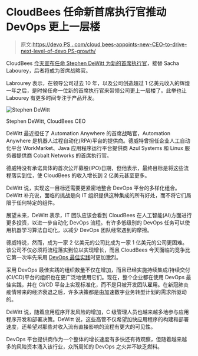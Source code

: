 # CloudBees 任命新首席执行官推动 DevOps 更上一层楼

> 原文:[https://devo PS . com/cloud bees-appoints-new-CEO-to-drive-next-level-of-devo PS-growth/](https://devops.com/cloudbees-appoints-new-ceo-to-drive-next-level-of-devops-growth/)

CloudBees [今天宣布任命 Stephen DeWitt 为新的首席执行官](https://www.businesswire.com/news/home/20210203005090/en/CloudBees-Names-Stephen-DeWitt-as-New-CEO-Embarks-on-Next-Phase-of-DevOps-Market-Leading-Journey)，接替 Sacha Labourey，后者将成为首席战略官。

Labrourey 表示，在领导公司过去 10 年，以及公司创造超过 1 亿美元收入的辉煌一年之后，是时候任命一位新的首席执行官来带领公司更上一层楼了。此举也让 Labourey 有更多时间专注于产品开发。

![Stephen DeWitt](../Images/9227b76d90135017c6c1daf8ad1ffed9.png)

Stephen DeWitt, CloudBees CEO

DeWitt 最近担任了 Automation Anywhere 的首席战略官，Automation Anywhere 是机器人过程自动化(RPA)平台的提供商。德威特曾担任企业人工自动化平台 WorkMarket、Java 应用程序运行平台提供商 Azul Systems 和 Linux 服务器提供商 Cobalt Networks 的首席执行官。

德威特没有承诺具体的首次公开募股(IPO)日期，但他表示，最终目标是将这些流程落实到位，使 CloudBees 的收入增长到 2 亿美元甚至更多。

DeWitt 说，实现这一目标还需要更紧密地整合 DevOps 平台的多样化组合。DeWitt 补充说，面临的挑战是向 IT 组织提供这种集成的所有好处，而不将它们局限于任何特定的组件。

展望未来，DeWitt 表示，IT 团队应该会看到 CloudBees 在人工智能(AI)方面进行更多投资，以进一步自动化 DevOps 流程。有许多低级别的 DevOps 任务可以使用机器学习算法自动化，以减少 DevOps 团队经常遇到的摩擦。

德威特说，然而，成为一家 2 亿美元的公司比成为一家 1 亿美元的公司更困难。该公司不仅必须将流程落实到位以实现增长，而且 CloudBees 今天面临的竞争比它第一次率先采用 [DevOps 最佳实践](https://devops.com/?s=devops%20best%20practices)时更加激烈。

采用 DevOps 最佳实践的组织数量不仅在增加，而且已经实施持续集成/持续交付(CI/CD)平台的组织也在更广泛地使用它们。现在，整个企业都在使用 DevOps 最佳实践，并在 CI/CD 平台上实现标准化，而不是只被开发团队雇用。在新冠肺炎疫情带来的经济衰退之后，许多决策都是由加速数字业务转型计划的需求所驱动的。

DeWitt 说，随着应用程序开发风险的增加，C 级管理人员也越来越多地参与应用程序开发和部署决策。DeWitt 说，这些高管不仅希望加快应用程序的构建和部署速度，还希望对那些对收入流有直接影响的流程有更大的可见性。

DevOps 平台提供商作为一个整体的增长速度有多快还有待观察，但随着越来越多的风险资本涌入该行业，众所周知的 DevOps 之火并不缺乏燃料。